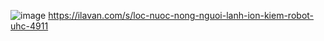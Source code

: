 ![image](https://user-images.githubusercontent.com/71327625/140632305-a8bdc02f-6c47-478c-bdd0-2e803cf97006.png)
https://ilavan.com/s/loc-nuoc-nong-nguoi-lanh-ion-kiem-robot-uhc-4911

